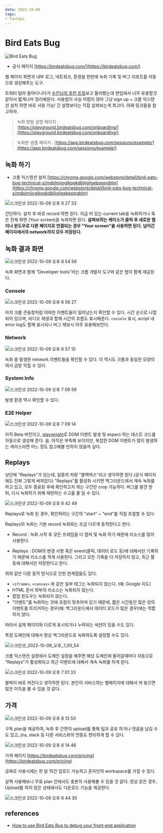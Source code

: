 ```yaml
---
date: 2022-10-09
tags: 
- fastapi
---
```


# Bird Eats Bug 

![Bird Eats Bug](https://user-images.githubusercontent.com/2231510/194751048-cf3c9b9a-bcf9-4a87-afbc-c5c7fafd2e2d.jpeg)

- 공식 페이지 [https://birdeatsbug.com/](https://birdeatsbug.com/)

웹 페이지 화면과 내부 로그, 네트워크, 환경을 한번에 녹화 기록 및 버그 리포트를 자동으로 생성해주는 도구.

트위터 탐라 돌아다니다가 [수진님의 추천 트윗](https://twitter.com/sujinleeme/status/1578324826552688641)보고 둘러봤는데 현업에서 너무 유용할것 같아서 짧게나마 정리해둔다. 사용법이 사실 어렵지 않아 그냥 sign up + 크롬 익스텐션 설치 하면 바로 사용 가능! 긴 설명보다는 직접 살펴보는게 최고다. 아래 링크들을 참고하자.


> 녹화 방법 설명 페이지 : [https://playground.birdeatsbug.com/onboarding/](https://playground.birdeatsbug.com/onboarding/)

> 녹화본 샘플 페이지 : [https://app.birdeatsbug.com/sessions/example/](https://app.birdeatsbug.com/sessions/example/)


## 녹화 하기

- 크롬 익스텐션 설치 [https://chrome.google.com/webstore/detail/bird-eats-bug-technical-s/mdplmiioglkpgkdblijgilgebpppgblm](https://chrome.google.com/webstore/detail/bird-eats-bug-technical-s/mdplmiioglkpgkdblijgilgebpppgblm)

![스크린샷 2022-10-09 오후 6 27 33](https://user-images.githubusercontent.com/2231510/194749079-55509866-7123-4e41-b8fa-2c51b16a6142.png)

간단하다. 설치 후 바로 record 하면 된다. 지금 떠 있는 current tab을 녹화하거나 혹은 전체 화면 (Your screen)을 녹화하면 된다. **살펴보려는 케이스가 클릭 후 새로운 탭이나 윈도우로 다른 페이지로 연결되는 경우 "Your screen"을 사용하면 된다. 넘어간 페이지에서의 network까지 모두 저장된다.**

## 녹화 결과 화면

![스크린샷 2022-10-09 오후 6 54 56](https://user-images.githubusercontent.com/2231510/194750239-1f1c2782-6f36-4a68-8689-7cdaa21075e6.png)

녹화 화면과 함께 "Developer tools"라는 크롬 개발자 도구와 같은 탭이 함께 제공된다. 

### Console

![스크린샷 2022-10-09 오후 6 56 27](https://user-images.githubusercontent.com/2231510/194750315-13278649-1563-4d63-a103-b864bf981abe.png)

마치 크롬 콘솔창처럼 어떠한 이벤트들이 일어났는지 확인할 수 있다. 시간 순으로 나열되어 있으며, 비디오 재생과 함께 시간의 흐름도 표시해준다. `console` 표시, script 내 error log도 함께 표시되니 버그 제보시 아주 유용해보인다. 

### Network

![스크린샷 2022-10-09 오후 6 57 10](https://user-images.githubusercontent.com/2231510/194750337-6a6f7e0a-e1d4-4b19-9ea5-829e501371e4.png)

녹화 중 발생한 network 이벤트들을 확인할 수 있다. 이 역시도 크롬과 동일한 모양이여서 금방 익힐 수 있다. 

### System Info

![스크린샷 2022-10-09 오후 7 06 59](https://user-images.githubusercontent.com/2231510/194750730-594135a2-bf63-48bd-a8f6-69c785f52b6a.png)

발생 환경 역시 확인할 수 있다.

### E2E Helper

![스크린샷 2022-10-09 오후 7 09 14](https://user-images.githubusercontent.com/2231510/194750843-2d1a3eaa-15cb-4230-aaba-66f2df72594f.png)

아직 Beta 버전이고, [playwright](https://playwright.dev/)로 DOM 이벤트 발생 및 expect 하는 테스트 코드를 자동으로 생성해 준다. 음. 아직은 부족해 보이지만, 복잡한 DOM 이벤트가 많이 발생하는 케이스라면 어느 정도 참고해볼 만하지 않을까 싶다.

## Replays 

상단에 "Replays"가 있는데, 일종의 차량 "블랙박스"라고 생각하면 된다.(공식 페이지에도 진짜 그렇게 써져있다) "Replays"를 활성화 시키면 백그라운드에서 계속 녹화를 하고 있고, 모두 종료된 후에 확인하고자 하는 구간만 crop 가능하다. 버그를 발견 한 뒤, 다시 녹화하기 위해 재현하는 수고를 줄 일 수 있다.


![스크린샷 2022-10-09 오후 6 42 49](https://user-images.githubusercontent.com/2231510/194749733-d19e33e0-ffa1-422a-9039-98b4015a1896.png)

Replays로 녹화 된 경우, 확인하려는 구간의 "start" ~ "end"를 직접 조절할 수 있다. 

Replays의 녹화는 기본 record 녹화와는 조금 다르게 동작한다고 한다. 

- Record : 녹화 시작 후 모든 프레임을 다 캡쳐 및 녹화 하기 때문에 리소스를 많이 사용한다.

- Replays : DOM의 변경 사항 혹은 event(클릭, 데이터 로드 등)에 대해서만 기록하기 때문에 리소스를 적게 사용한다. 그리고 모든 기록을 다 저장하지 않고, 최근 활동에 대해서만 저장한다고 한다. 

위와 같은 다른 동작 방식으로 인한 한계점들도 있다. 

- `<iframe>`, `<canvas>` 와 같은 일부 태그는 녹화되지 않는다. (예: Google 지도)
- HTML 문서 외부의 리소스는 녹화되지 않는다. 
- 팝업 윈도우는 녹화되지 않는다.
- "이벤트"를 녹화하는 것에 초점이 맞추어져 있기 때문에, 짧은 시간동안 많은 양의 이벤트를 트리거하는 경우(예: 백그라운드에서 데이터 로드가 많은 경우)에는 적합하지 않다. 

따라서 실제 페이지와 다르게 표시되거나 누락되는 세션이 있을 수도 있다. 

특정 도메인에 대해서 항상 백그라운드로 녹화하도록 설정할 수도 있다. 

![스크린샷_2022-10-09_오후_7_00_54](https://user-images.githubusercontent.com/2231510/194750507-5362d7a6-a72e-4981-bcd6-5f236facfc62.png)

크롬 익스텐션 설정에서 도메인 설정을 해주면 해당 도메인에 들어갈때마다 자동으로 "Replays"가 활성화되고 최근 이벤트에 대해서 계속 녹화를 하게 된다. 

![스크린샷 2022-10-09 오후 7 01 33](https://user-images.githubusercontent.com/2231510/194750532-137ccbad-4199-4856-b16a-01cd26a5100f.png)

블박이 바로 켜진다고 생각하면 된다. 본인이 서비스하는 웹페이지에 대해서 켜 놓으면 많은 이득을 볼 수 있을 것 같다. 


## 가격 

![스크린샷 2022-10-09 오후 8 13 50](https://user-images.githubusercontent.com/2231510/194753748-8882afef-cfde-426a-bd76-3f9bcf96b25f.png)


구독 plan을 제공하여, 녹화 후 간편히 upload를 통해 팀과 공유 하거나 댓글을 남길 수도 있고, jira, slack 등 다른 서비스와의 연동도 편리하게 할 수 있다. 

![스크린샷 2022-10-09 오후 6 14 46](https://user-images.githubusercontent.com/2231510/194748512-b04ddceb-af7b-4175-8a67-f3ba1c209af0.png)

가격 페이지 [https://birdeatsbug.com/pricing](https://birdeatsbug.com/pricing)

공짜로 사용시에는 한 달 15건 업로드 가능하고 혼자만의 workspace를 가질 수 있다. 

살짝 사용해보니 무료 plan 안에서도 충분히 사용해볼 수 있을 것 같다. 영상 같은 경우, Upload를 하지 않은 상태에서도 다운로드 기능을 제공한다. 

![스크린샷 2022-10-09 오후 6 44 30](https://user-images.githubusercontent.com/2231510/194749856-2bd82424-5560-416a-aa47-60a831e389f9.png) 


## references 
- [How to use Bird Eats Bug to debug your front-end application](https://birdeatsbug.com/blog/how-to-use-bird-to-debug-front-end-application)

